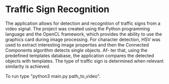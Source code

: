 # Traffic Sign Recognition

The application allows for detection and recognition of traffic signs from a video signal. The project was
created using the Python programming language and the OpenCL framework, which provides the ability
to use the graphics card during image processing. For character detection, HSV was used to extract
interesting image properties and then the Connected Components algorithm detects single objects. Af-
ter that, using the predefined templates database, the application compares the detected objects with
templates. The type of traffic sign is determined when relevant similarity is achieved.

To run type "python3 main.py path_to_video".
